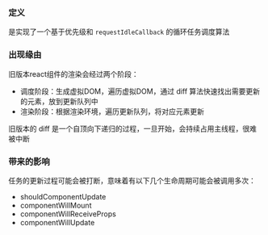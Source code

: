 ### 定义

是实现了一个基于优先级和 `requestIdleCallback` 的循环任务调度算法

### 出现缘由

旧版本react组件的渲染会经过两个阶段：

- 调度阶段：生成虚拟DOM，遍历虚拟DOM，通过 diff 算法快速找出需要更新的元素，放到更新队列中
- 渲染阶段：根据渲染环境，遍历更新队列，将对应元素更新

旧版本的 diff 是一个自顶向下递归的过程，一旦开始，会持续占用主线程，很难被中断

### 带来的影响

任务的更新过程可能会被打断，意味着有以下几个生命周期可能会被调用多次：

- shouldComponentUpdate
- componentWillMount
- componentWillReceiveProps
- componentWillUpdate